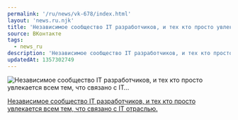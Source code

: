 ```yaml
---
permalink: '/ru/news/vk-678/index.html'
layout: 'news.ru.njk'
title: 'Независимое сообщество IT разработчиков, и тех кто просто увлекается всем тем, что связано с IT…'
source: ВКонтакте
tags:
  - news_ru
description: 'Независимое сообщество IT разработчиков, и тех кто просто увлекается всем тем, что связано с IT…'
updatedAt: 1357302749
---
```

![Независимое сообщество IT разработчиков, и тех кто просто увлекается всем тем, что связано с IT…](https://sun9-72.userapi.com/impf/5K73ICtr5XFuq0cqCmhLRomoVXBNEoTRFR7Gog/1y4LlT2UOH4.jpg?size=359x319&quality=96&proxy=1&sign=c881cfce0bfda1ebb2a6b82c1898186d&c_uniq_tag=9UM0FSiwmfm-go2DcJwjYZDvGQ7FyIicbNGZrWQOb98&type=album)

[Независимое сообщество IT разработчиков, и тех кто просто увлекается всем тем, что связано с IT отраслью.](https://vk.com/it_for_free)
